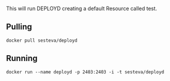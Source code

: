 This will run DEPLOYD creating a default Resource called test.

## Pulling

	docker pull sesteva/deployd

## Running

	docker run --name deployd -p 2403:2403 -i -t sesteva/deployd
